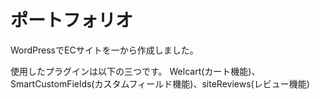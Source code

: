 # ポートフォリオ

WordPressでECサイトを一から作成しました。

使用したプラグインは以下の三つです。
Welcart(カート機能)、SmartCustomFields(カスタムフィールド機能)、siteReviews(レビュー機能)
